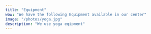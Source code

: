 ```yaml
---
title: "Equipment"
wow: "We have the following Equipment available in our center"
image: "/photos/yoga.jpg"
description: "We use yoga eqipment"
---
```

